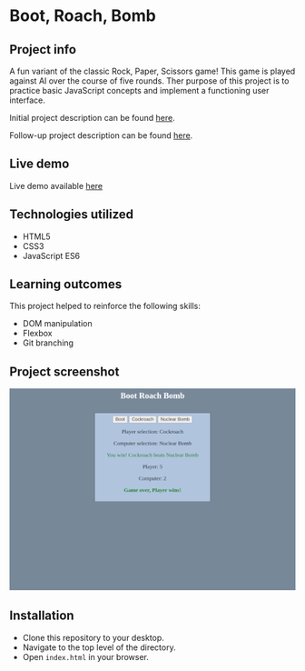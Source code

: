 # Boot, Roach, Bomb

## Project info

A fun variant of the classic Rock, Paper, Scissors game! This game is played against AI over the course of five rounds. Ther purpose of this project is to practice basic JavaScript concepts and implement a functioning user interface.

Initial project description can be found [here](https://www.theodinproject.com/lessons/foundations-rock-paper-scissors).

Follow-up project description can be found [here](https://www.theodinproject.com/lessons/foundations-revisiting-rock-paper-scissors).


## Live demo

Live demo available [here](https://jcampbell57.github.io/odin-rock-paper-scissors/)


## Technologies utilized

- HTML5
- CSS3
- JavaScript ES6


## Learning outcomes

This project helped to reinforce the following skills:

- DOM manipulation
- Flexbox
- Git branching


## Project screenshot

![Boot Roach Bomb](assets/boot-roach-bomb-600w.png)


## Installation

- Clone this repository to your desktop.
- Navigate to the top level of the directory.
- Open `index.html` in your browser.
